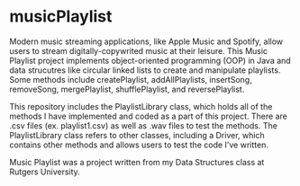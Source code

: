 # musicPlaylist

Modern music streaming applications, like Apple Music and Spotify, allow users to stream digitally-copywrited music at their leisure. This Music Playlist project implements object-oriented programming (OOP) in Java and data strucutres like
circular linked lists to create and manipulate playlists. Some methods include createPlaylist, addAllPlaylists, insertSong, removeSong, mergePlaylist, shufflePlaylist, and reversePlaylist. 

This repository includes the PlaylistLibrary class, which holds all of the methods I have implemented and coded as a part of this project. There are .csv files (ex. playlist1.csv) as well as .wav files to test the methods. The PlaylistLibrary
class refers to other classes, including a Driver, which contains other methods and allows users to test the code I've written. 

Music Playlist was a project written from my Data Structures class at Rutgers University. 
